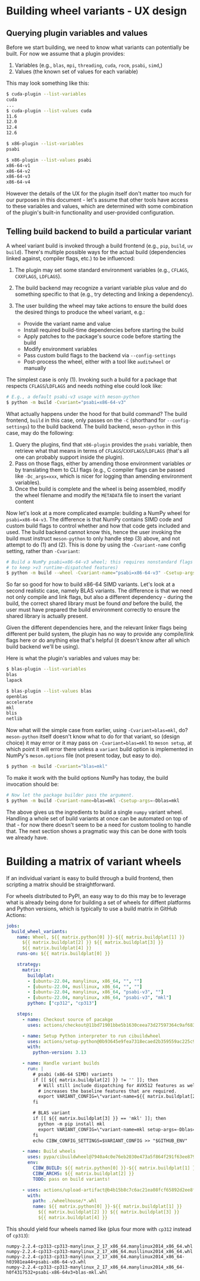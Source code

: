 # Building wheel variants - UX design

## Querying plugin variables and values

Before we start building, we need to know what variants can potentially be built.
For now we assume that a plugin provides:

1. Variables (e.g., `blas`, `mpi`, `threading`, `cuda`, `rocm`, `psabi`, `simd`,)
2. Values (the known set of values for each variable)

This may look something like this:

```bash
$ cuda-plugin --list-variables
cuda
...
$ cuda-plugin --list-values cuda
11.6
12.0
12.4
12.6

$ x86-plugin --list-variables
psabi

$ x86-plugin --list-values psabi
x86-64-v1
x86-64-v2
x86-64-v3
x86-64-v4
```

However the details of the UX for the plugin itself don't matter too much for
our purposes in this document - let's assume that other tools have access to
these variables and values, which are determined with some combination of the
plugin's built-in functionality and user-provided configuration.


## Telling build backend to build a particular variant

A wheel variant build is invoked through a build frontend (e.g., `pip`, `build`,
`uv build`). There's multiple possible ways for the actual build (dependencies
linked against, compiler flags, etc.) to be influenced:

1. The plugin may set some standard environment variables (e.g., `CFLAGS`,
   `CXXFLAGS`, `LDFLAGS`).
2. The build backend may recognize a variant variable plus value and do
   something specific to that (e.g., try detecting and linking a dependency).
3. The user building the wheel may take actions to ensure the build does the
   desired things to produce the wheel variant, e.g.:

   - Provide the variant name and value
   - Install required build-time dependencies before starting the build
   - Apply patches to the package's source code before starting the build
   - Modify environment variables
   - Pass custom build flags to the backend via `--config-settings`
   - Post-process the wheel, either with a tool like `auditwheel` or manually

The simplest case is only (1). Invoking such a build for a package that respects
`CFLAGS`/`LDFLAGS` and needs nothing else could look like:

```bash
# E.g., a default psabi-v3 usage with meson-python
$ python -m build -Cvariant="psabi=x86-64-v3"
```

What actually happens under the hood for that build command? The build frontend,
`build` in this case, only passes on the `-C` (shorthand for `--config-settings`)
to the build backend. The build backend, `meson-python` in this case, may do the
following:

1. Query the plugins, find that `x86-plugin` provides the `psabi` variable, then
   retrieve what that means in terms of `CFLAGS`/`CXXFLAGS`/`LDFLAGS` (that's
   all one can probably support inside the plugin).
2. Pass on those flags, either by amending those environment variables *or* by
   translating them to CLI flags (e.g., C compiler flags can be passed like
   `-Dc_args=xxx`, which is nicer for logging than amending environment
   variables).
3. Once the build is complete and the wheel is being assembled, modify the
   wheel filename and modify the `METADATA` file to insert the variant content

Now let's look at a more complicated example: building a NumPy wheel for
`psabi=x86-64-v3`. The difference is that NumPy contains SIMD code and custom
build flags to control whether and how that code gets included and used.
The build backend cannot know this, hence the user invoking the build must
instruct `meson-python` to only handle step (3) above, and not attempt to do
(1) and (2). This is done by using the `-Cvariant-name` config setting, rather
than `-Cvariant`:

```bash
# Build a NumPy psabi=x86-64-v3 wheel; this requires nonstandard flags (we want
# to keep >v3 runtime-dispatched features)
$ python -m build --wheel -Cvariant-name="psabi=x86-64-v3" -Csetup-args=-Dcpu-baseline=AVX2,FMA3 -Csetup-args=-Dcpu-dispatch=AVX512F,AVX512_SKX
```

So far so good for how to build x86-64 SIMD variants. Let's look at a second
realistic case, namely BLAS variants. The difference is that we need not only
compile and link flags, but also a different dependency - during the build,
the correct shared library must be found *and* before the build, the user
must have prepared the build environment correctly to ensure the shared library
is actually present.

Given the different dependencies here, and the relevant linker flags being
different per build system, the plugin has no way to provide any compile/link
flags here or do anything else that's helpful (it doesn't know after all which
build backend we'll be using).

Here is what the plugin's variables and values may be:

```bash
$ blas-plugin --list-variables
blas
lapack

$ blas-plugin --list-values blas
openblas
accelerate
mkl
blis
netlib
```

Now what will the simple case from earlier, using `-Cvariant=blas=mkl`, do?
`meson-python` itself doesn't know what to do for that variant, so (design choice)
it may error or it may pass on `-Cvariant=blas=mkl` to `meson setup`, at which
point it will error there unless a `variant` build option is implemented in
NumPy's `meson.options` file (not present today, but easy to do).

```bash
$ python -m build -Cvariant="blas=mkl"
```

To make it work with the build options NumPy has today, the build invocation
should be:
```bash
# Now let the package builder pass the argument.
$ python -m build -Cvariant-name=blas=mkl -Csetup-args=-Dblas=mkl
```

The above gives us the ingredients to build a single `numpy` variant wheel.
Handling a whole set of build variants at once can be automated on top of that -
for now there doesn't seem to be a need for custom tooling to handle that.
The next section shows a pragmatic way this can be done with tools we already have.

# Building a matrix of variant wheels

If an individual variant is easy to build through a build frontend, then scripting
a matrix should be straightforward.

For wheels distributed to PyPI, an easy way to do this may be to leverage what
is already being done for building a set of wheels for diffent platforms and
Python versions, which is typically to use a build matrix in GitHub Actions:

```yaml
jobs:
  build_wheel_variants:
    name: Wheel, ${{ matrix.python[0] }}-${{ matrix.buildplat[1] }}
      ${{ matrix.buildplat[2] }} ${{ matrix.buildplat[3] }}
      ${{ matrix.buildplat[4] }}
    runs-on: ${{ matrix.buildplat[0] }}

    strategy:
      matrix:
        buildplat:
        - [ubuntu-22.04, manylinux, x86_64, "", ""]
        - [ubuntu-22.04, musllinux, x86_64, "", ""]
        - [ubuntu-22.04, manylinux, x86_64, "psabi-v3", ""]
        - [ubuntu-22.04, manylinux, x86_64, "psabi-v3", "mkl"]
        python: ["cp312", "cp313"]

    steps:
      - name: Checkout source of pacakge
        uses: actions/checkout@11bd71901bbe5b1630ceea73d27597364c9af683 # v4.2.2

      - name: Setup Python interpreter to run cibuildwheel
        uses: actions/setup-python@0b93645e9fea7318ecaed2b359559ac225c90a2b # v5.3.0
        with:
          python-version: 3.13

      - name: Handle variant builds
        run: |
          # psabi (x86-64 SIMD) variants
          if [[ ${{ matrix.buildplat[2] }} != '' ]]; then
            # Will still include dispatching for AVX512 features as well, it just
            # increases the baseline features that are required.
            export VARIANT_CONFIG=\"variant-name=${{ matrix.buildplat[2] }} cpu-baseline=AVX2,FMA3\"
          fi

          # BLAS variant
          if [[ ${{ matrix.buildplat[3] }} == 'mkl' ]]; then
            python -m pip install mkl
            export VARIANT_CONFIG=\"variant-name=mkl setup-args=-Dblas=mkl\ $VARIANT_CONFIG"
          fi
          echo CIBW_CONFIG_SETTINGS=$VARIANT_CONFIG >> "$GITHUB_ENV"

      - name: Build wheels
        uses: pypa/cibuildwheel@7940a4c0e76eb2030e473a5f864f291f63ee879b # v2.21.3
        env:
          CIBW_BUILD: ${{ matrix.python[0] }}-${{ matrix.buildplat[1] }}*
          CIBW_ARCHS: ${{ matrix.buildplat[2] }}
          TODO: pass on build variants!

      - uses: actions/upload-artifact@b4b15b8c7c6ac21ea08fcf65892d2ee8f75cf882 # v4.4.3
        with:
          path: ./wheelhouse/*.whl
          name: ${{ matrix.python[0] }}-${{ matrix.buildplat[1] }}
            ${{ matrix.buildplat[2] }} ${{ matrix.buildplat[3] }}
            ${{ matrix.buildplat[4] }}
```

This should yield four wheels named like (plus four more with `cp312` instead of `cp313`):
```
numpy-2.2.4-cp313-cp313-manylinux_2_17_x86_64.manylinux2014_x86_64.whl
numpy-2.2.4-cp313-cp313-manylinux_2_17_x86_64.musllinux2014_x86_64.whl
numpy-2.2.4-cp313-cp313-manylinux_2_17_x86_64.manylinux2014_x86_64-h03981ea44+psabi-x86-64-v3.whl
numpy-2.2.4-cp313-cp313-manylinux_2_17_x86_64.manylinux2014_x86_64-h0f4317532+psabi-x86-64v3+blas-mkl.whl
```
